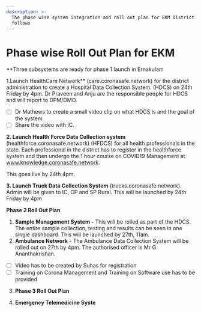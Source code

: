 ```yaml
---
description: >-
  The phase wise system integration and roll out plan for EKM District is as
  follows
---
```


# Phase wise Roll Out Plan for EKM

**Three subsystems are ready for phase 1 launch in Ernakulam  
  
1.Launch HealthCare Network** \(care.coronasafe.network\) for the district administration to create a Hospital Data Collection System. \(HDCS\) on 24th Friday by 4pm. Dr Praveen and Anju are the responsible people for HDCS and will report to DPM/DMO.

* [ ] Dr Mathews to create a small video clip on what HDCS is and the goal of the system
* [ ]  Share the video with IC.

**2. Launch Health Force Data Collection system** \(healthforce.coronasafe.network\)  \(HFDCS\) for all health professionals in the state. Each professional in the district has to register in the healthforce system and then undergo the 1 hour course on COVID19 Management at www.knowledge.coronasafe.network.

This goes live by 24th 4pm.  
  
**3. Launch Truck Data Collection System** \(trucks.coronasafe.network\). Admin will be given to IC, CP and SP Rural. This will be launched by 24th Friday by 4pm  
  
**Phase 2 Roll Out Plan**

1. **Sample Management System -** This will be rolled as part of the HDCS. The entire sample collection, testing and results can be seen in one single dashboard. This will be launched by 27th, 11am. 
2. **Ambulance Network**  - The Ambulance Data Collection System will be rolled out on 27th by 4pm. The authorised officer is Mr G Ananthakrishan. 

* [ ] Video has to be created by Suhas for registration
* [ ] Training on Corona Management and Training on Software use has to be provided

3. **Phase 3 Roll Out Plan**

1. **Emergency Telemedicine Syste**

 


